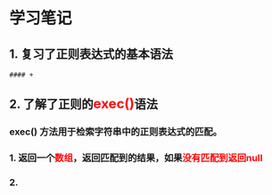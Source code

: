 # 学习笔记
## 1. 复习了正则表达式的基本语法

    #### +  
## 2. 了解了正则的<font color=red size=5>exec()</font>语法

  ### exec() 方法用于检索字符串中的正则表达式的匹配。
  ### 1. 返回一个<font color=red>数组</font>，返回匹配到的结果，如果<font color=red>没有匹配到返回null</font>
  ### 2. 
